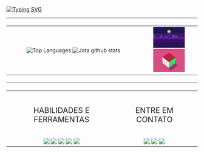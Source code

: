 [![Typing SVG](https://readme-typing-svg.herokuapp.com/?color=A4A3D7&size=35&center=true&vCenter=true&width=1000&lines=Hello,+my+name+is+João+Antonio!;I'm+a+Computer+Science+Student.;Be+Welcome!+:%29)](https://git.io/typing-svg)

---

<div align="center">
  <table style="width: 100%; max-width: 900px; margin: 20px auto; text-align: center; border-spacing: 10px; table-layout: fixed; max-height: 500px;">
    <tr>
      <!-- Parte esquerda (maior) -->
      <td style="width: 70%; text-align: center; vertical-align: middle;">
        <img  
          src="https://github-readme-stats.vercel.app/api/top-langs/?username=jota-atn&layout=compact&hide_border=true&title_color=d4d3d7&text_color=efe1e4&bg_color=0d1117"
          height="300"
          style="transition: transform 0.3s ease-in-out;" 
          alt="Top Languages" />
        <img 
          src="https://github-readme-stats.vercel.app/api?username=jota-atn&show_icons=true&count_private=true&hide_border=true&title_color=d4d3d7&icon_color=343357&text_color=efe1e4&bg_color=0d1117" 
          height="300"
          style="transition: transform 0.3s ease-in-out;"
          alt="Jota github stats" /> 
      </td>
      <!-- Parte direita (menor) -->
      <td style="width: 30%; text-align: center; vertical-align: middle;">
        <img
          src="https://github.com/jota-atn/jota-atn/blob/main/images/neon.gif.gif?raw=true"
          height="60%"
          width="60%"
          style="transition: transform 0.3s ease-in-out;"  
          alt="PC user GIF" />
        <img
          src="https://github.com/jota-atn/jota-atn/blob/main/images/rubik-gif.gif?raw=true"
          height="60%"
          width="60%"
          style="transition: transform 0.3s ease-in-out;"  
          alt="Rubik Cube GIF" />
      </td>
    </tr>
  </table>
</div>

 
---

<div align="center">

  <table style="width: 100%; max-width: 800px; margin: 20px auto; text-align: center; border-spacing: 10px; table-layout: fixed;">
    <tr>
      <td style="text-align: center; vertical-align: middle;">
        <br>
          <div style="text-align: center;" align="center">
            <p style="color: A4A3D7; font-size: 20px; ">HABILIDADES E FERRAMENTAS</p>  
          </div>
        <br>
        <div align="center">
          <img
          src="https://img.shields.io/badge/Python-3776AB?style=for-the-badge&logo=python&logoColor=white"/>
        <img
          src="https://img.shields.io/badge/Java-ED8B00?style=for-the-badge&logo=openjdk&logoColor=white"/>
        <img
          src="https://img.shields.io/badge/MySQL-00000F?style=for-the-badge&logo=mysql&logoColor=white"/>
        <img
          src="https://img.shields.io/badge/Wordpress-21759B?style=for-the-badge&logo=wordpress&logoColor=white"/>
        <img
          src="https://img.shields.io/badge/C-00599C?style=for-the-badge&logo=c&logoColor=white"/>
        </div>
      <td style="text-align: center; vertical-align: center;">
        <br>
          <div style="text-align: center;" align="center">
            <p style="color: A4A3D7; font-size: 20px; ">ENTRE EM CONTATO</p>  
          </div>
        <br>
        <div align="center">
          <img
            src="https://img.shields.io/badge/Gmail-D14836?style=for-the-badge&logo=gmail&logoColor=black"/>
          <img
            src="https://img.shields.io/badge/Instagram-E4405F?style=for-the-badge&logo=instagram&logoColor=white"/>
          <img
            src="https://img.shields.io/badge/LinkedIn-0077B5?style=for-the-badge&logo=linkedin&logoColor=white"/>
        </div>
      <td>
    <tr>
  <table>
</div>

